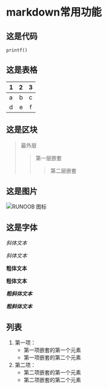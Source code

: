 # markdown常用功能

## 这是代码

    printf()

## 这是表格

| 1| 2 | 3 |
| :-----| ----: | :----: |
| a | b | c |
| d | e | f |

## 这是区块

> 最外层
> > 第一层嵌套
> > > 第二层嵌套

## 这是图片

![RUNOOB 图标](http://static.runoob.com/images/runoob-logo.png)

## 这是字体

*斜体文本*

_斜体文本_

**粗体文本**

__粗体文本__

***粗斜体文本***

___粗斜体文本___

## 列表

1. 第一项：
    - 第一项嵌套的第一个元素
    - 第一项嵌套的第二个元素
2. 第二项：
    - 第二项嵌套的第一个元素
    - 第二项嵌套的第二个元素
